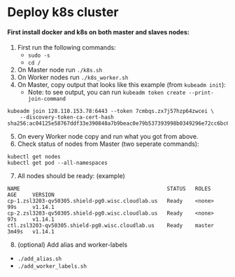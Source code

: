 # Deploy k8s cluster

#### First install docker and k8s on both master and slaves nodes:
1. First run the following commands:
   - `sudo -s`
   - `cd /`
2. On Master node run `./k8s.sh`
3. On Worker nodes run `./k8s_worker.sh`
4. On Master, copy output that looks like this example (from `kubeadm init`):
   - Note: to see output, you can run `kubeadm token create --print-join-command`

```
kubeadm join 128.110.153.78:6443 --token 7cmbqs.zx7j57hzp64zwcei \
    --discovery-token-ca-cert-hash sha256:ac04125e58767ddf33e390848a7b9beac0e79b537393998b0349296e72cc6bc6
```
5. On every Worker node copy and run what you got from above.
6. Check status of nodes from Master (two seperate commands):
```
kubectl get nodes
kubectl get pod --all-namespaces
```
7. All nodes should be ready: (example)
```
NAME                                               STATUS   ROLES    AGE     VERSION
cp-1.zsl3203-qv50305.shield-pg0.wisc.cloudlab.us   Ready    <none>   99s     v1.14.1
cp-2.zsl3203-qv50305.shield-pg0.wisc.cloudlab.us   Ready    <none>   97s     v1.14.1
ctl.zsl3203-qv50305.shield-pg0.wisc.cloudlab.us    Ready    master   3m49s   v1.14.1
```

8. (optional) Add alias and worker-labels
- `./add_alias.sh`
- `./add_worker_labels.sh`


